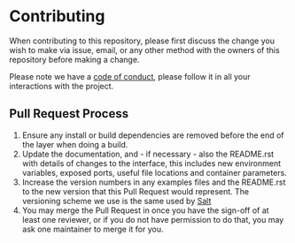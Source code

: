 # Contributing

When contributing to this repository, please first discuss the change you wish
to make via issue, email, or any other method with the owners of this repository
before making a change. 

Please note we have a [code of
conduct](https://github.com/mirceaulinic/salt-sproxy/blob/master/CODE_OF_CONDUCT.md),
please follow it in all your interactions with the project.

## Pull Request Process

1. Ensure any install or build dependencies are removed before the end of the
   layer when doing a build.
2. Update the documentation, and - if necessary - also the README.rst with
   details of changes to the interface, this includes new environment variables,
   exposed ports, useful file locations and container parameters.
3. Increase the version numbers in any examples files and the README.rst to the
   new version that this Pull Request would represent. The versioning scheme we
   use is the same used by
   [Salt](https://docs.saltstack.com/en/latest/topics/releases/version_numbers.html)
4. You may merge the Pull Request in once you have the sign-off of at least one
   reviewer, or if you do not have permission to do that, you may ask one
   maintainer to merge it for you.

